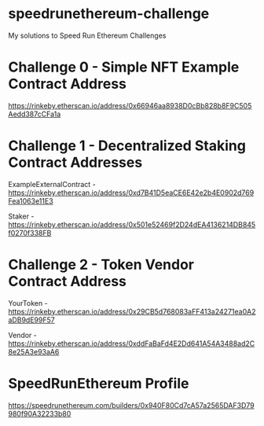 # speedrunethereum-challenge
My solutions to Speed Run Ethereum Challenges


# Challenge 0 - Simple NFT Example Contract Address
https://rinkeby.etherscan.io/address/0x66946aa8938D0cBb828b8F9C505Aedd387cCFa1a

# Challenge 1 - Decentralized Staking Contract Addresses
ExampleExternalContract - https://rinkeby.etherscan.io/address/0xd7B41D5eaCE6E42e2b4E0902d769Fea1063e11E3

Staker - https://rinkeby.etherscan.io/address/0x501e52469f2D24dEA4136214DB845f0270f338FB

# Challenge 2 - Token Vendor Contract Address
YourToken - https://rinkeby.etherscan.io/address/0x29CB5d768083aFF413a24271ea0A2aDB9dE99F57

Vendor - https://rinkeby.etherscan.io/address/0xddFaBaFd4E2Dd641A54A3488ad2C8e25A3e93aA6


# SpeedRunEthereum Profile
https://speedrunethereum.com/builders/0x940F80Cd7cA57a2565DAF3D79980f90A32233b80
